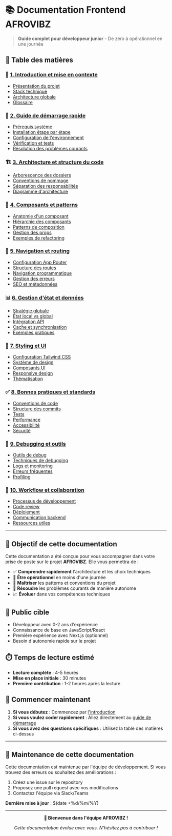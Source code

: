 # 📚 Documentation Frontend AFROVIBZ

> **Guide complet pour développeur junior** - De zéro à opérationnel en une journée

## 🎯 Table des matières

### 📖 [1. Introduction et mise en contexte](./01-introduction.md)
- [Présentation du projet](./01-introduction.md#présentation-du-projet)
- [Stack technique](./01-introduction.md#stack-technique)
- [Architecture globale](./01-introduction.md#architecture-globale)
- [Glossaire](./01-introduction.md#glossaire)

### 🚀 [2. Guide de démarrage rapide](./02-getting-started.md)
- [Prérequis système](./02-getting-started.md#prérequis-système)
- [Installation étape par étape](./02-getting-started.md#installation-étape-par-étape)
- [Configuration de l'environnement](./02-getting-started.md#configuration-de-lenvironnement)
- [Vérification et tests](./02-getting-started.md#vérification-et-tests)
- [Résolution des problèmes courants](./02-getting-started.md#résolution-des-problèmes-courants)

### 🏗️ [3. Architecture et structure du code](./03-architecture.md)
- [Arborescence des dossiers](./03-architecture.md#arborescence-des-dossiers)
- [Conventions de nommage](./03-architecture.md#conventions-de-nommage)
- [Séparation des responsabilités](./03-architecture.md#séparation-des-responsabilités)
- [Diagramme d'architecture](./03-architecture.md#diagramme-darchitecture)

### 🧩 [4. Composants et patterns](./04-components.md)
- [Anatomie d'un composant](./04-components.md#anatomie-dun-composant)
- [Hiérarchie des composants](./04-components.md#hiérarchie-des-composants)
- [Patterns de composition](./04-components.md#patterns-de-composition)
- [Gestion des props](./04-components.md#gestion-des-props)
- [Exemples de refactoring](./04-components.md#exemples-de-refactoring)

### 🧭 [5. Navigation et routing](./05-routing.md)
- [Configuration App Router](./05-routing.md#configuration-app-router)
- [Structure des routes](./05-routing.md#structure-des-routes)
- [Navigation programmatique](./05-routing.md#navigation-programmatique)
- [Gestion des erreurs](./05-routing.md#gestion-des-erreurs)
- [SEO et métadonnées](./05-routing.md#seo-et-métadonnées)

### 📊 [6. Gestion d'état et données](./06-state-management.md)
- [Stratégie globale](./06-state-management.md#stratégie-globale)
- [État local vs global](./06-state-management.md#état-local-vs-global)
- [Intégration API](./06-state-management.md#intégration-api)
- [Cache et synchronisation](./06-state-management.md#cache-et-synchronisation)
- [Exemples pratiques](./06-state-management.md#exemples-pratiques)

### 🎨 [7. Styling et UI](./07-styling.md)
- [Configuration Tailwind CSS](./07-styling.md#configuration-tailwind-css)
- [Système de design](./07-styling.md#système-de-design)
- [Composants UI](./07-styling.md#composants-ui)
- [Responsive design](./07-styling.md#responsive-design)
- [Thématisation](./07-styling.md#thématisation)

### ✅ [8. Bonnes pratiques et standards](./08-best-practices.md)
- [Conventions de code](./08-best-practices.md#conventions-de-code)
- [Structure des commits](./08-best-practices.md#structure-des-commits)
- [Tests](./08-best-practices.md#tests)
- [Performance](./08-best-practices.md#performance)
- [Accessibilité](./08-best-practices.md#accessibilité)
- [Sécurité](./08-best-practices.md#sécurité)

### 🐛 [9. Debugging et outils](./09-debugging.md)
- [Outils de debug](./09-debugging.md#outils-de-debug)
- [Techniques de debugging](./09-debugging.md#techniques-de-debugging)
- [Logs et monitoring](./09-debugging.md#logs-et-monitoring)
- [Erreurs fréquentes](./09-debugging.md#erreurs-fréquentes)
- [Profiling](./09-debugging.md#profiling)

### 🤝 [10. Workflow et collaboration](./10-workflow.md)
- [Processus de développement](./10-workflow.md#processus-de-développement)
- [Code review](./10-workflow.md#code-review)
- [Déploiement](./10-workflow.md#déploiement)
- [Communication backend](./10-workflow.md#communication-backend)
- [Ressources utiles](./10-workflow.md#ressources-utiles)

---

## 🎯 Objectif de cette documentation

Cette documentation a été conçue pour vous accompagner dans votre prise de poste sur le projet **AFROVIBZ**. Elle vous permettra de :

- ✅ **Comprendre rapidement** l'architecture et les choix techniques
- 🚀 **Être opérationnel** en moins d'une journée
- 🧩 **Maîtriser** les patterns et conventions du projet
- 🐛 **Résoudre** les problèmes courants de manière autonome
- 📈 **Évoluer** dans vos compétences techniques

## 👥 Public cible

- Développeur avec 0-2 ans d'expérience
- Connaissance de base en JavaScript/React
- Première expérience avec Next.js (optionnel)
- Besoin d'autonomie rapide sur le projet

## ⏱️ Temps de lecture estimé

- **Lecture complète** : 4-5 heures
- **Mise en place initiale** : 30 minutes
- **Première contribution** : 1-2 heures après la lecture

## 🚀 Commencer maintenant

1. **Si vous débutez** : Commencez par [l'introduction](./01-introduction.md)
2. **Si vous voulez coder rapidement** : Allez directement au [guide de démarrage](./02-getting-started.md)
3. **Si vous avez des questions spécifiques** : Utilisez la table des matières ci-dessus

---

## 📝 Maintenance de cette documentation

Cette documentation est maintenue par l'équipe de développement. Si vous trouvez des erreurs ou souhaitez des améliorations :

1. Créez une issue sur le repository
2. Proposez une pull request avec vos modifications
3. Contactez l'équipe via Slack/Teams

**Dernière mise à jour** : $(date +%d/%m/%Y)

---

<div align="center">

**🎉 Bienvenue dans l'équipe AFROVIBZ !**

*Cette documentation évolue avec vous. N'hésitez pas à contribuer !*

</div> 